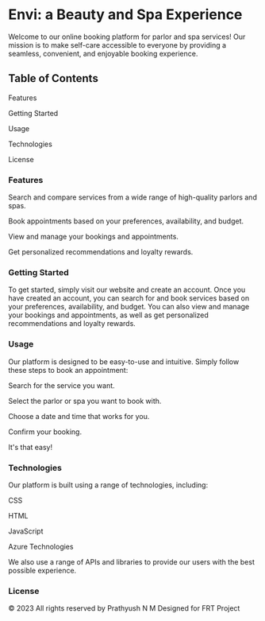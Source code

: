# Envi: a Beauty and Spa Experience

Welcome to our online booking platform for parlor and spa services! Our mission is to make self-care accessible to everyone by providing a seamless, convenient, and enjoyable booking experience.

## Table of Contents

Features

Getting Started

Usage

Technologies

License

### Features

Search and compare services from a wide range of high-quality parlors and spas.

Book appointments based on your preferences, availability, and budget.

View and manage your bookings and appointments.

Get personalized recommendations and loyalty rewards.

### Getting Started
To get started, simply visit our website and create an account. Once you have created an account, you can search for and book services based on your preferences, availability, and budget. You can also view and manage your bookings and appointments, as well as get personalized recommendations and loyalty rewards.

### Usage

Our platform is designed to be easy-to-use and intuitive. Simply follow these steps to book an appointment:

Search for the service you want.

Select the parlor or spa you want to book with.

Choose a date and time that works for you.

Confirm your booking.

It's that easy!

### Technologies
Our platform is built using a range of technologies, including:

CSS

HTML

JavaScript

Azure Technologies

We also use a range of APIs and libraries to provide our users with the best possible experience.

### License

© 2023 All rights reserved by Prathyush N M Designed for FRT Project


